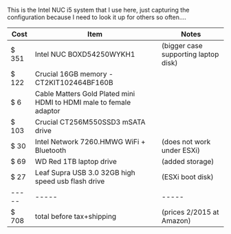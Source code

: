 
This is the Intel NUC i5 system that I use here, just capturing the configuration because I need to look it up for others so often....


| Cost  |   Item | Notes
| -----  |  ----- | -----
| $ 351 |   Intel NUC BOXD54250WYKH1 | (bigger case supporting laptop disk)
| $ 122 |   Crucial 16GB memory - CT2KIT102464BF160B |
| $ 6 | Cable Matters Gold Plated mini HDMI to HDMI male to female adaptor |
| $ 103  |  Crucial CT256M550SSD3 mSATA drive |
| $ 30   |  Intel Network 7260.HMWG WiFi + Bluetooth | (does not work under ESXi)
| $ 69  |   WD Red 1TB laptop drive | (added storage)
| $ 27   |  Leaf Supra USB 3.0 32GB high speed usb flash drive | (ESXi boot disk)
| -----  |  ----- | -----
| $ 708  |  total before tax+shipping | (prices 2/2015 at Amazon)

